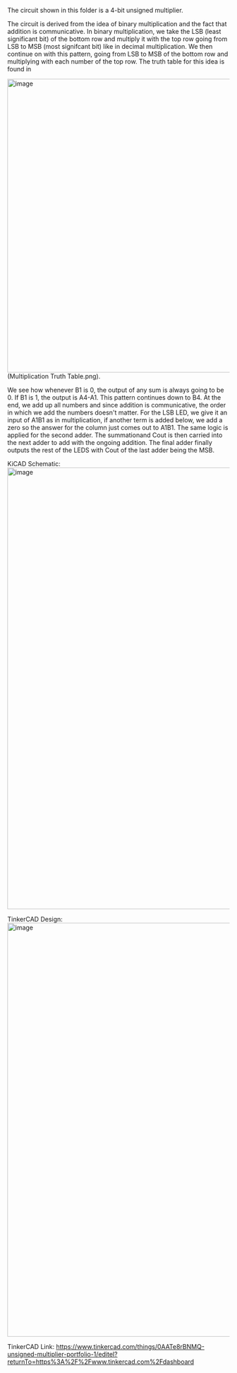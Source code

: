 The circuit shown in this folder is a 4-bit unsigned multiplier.

The circuit is derived from the idea of binary multiplication and the fact that addition is communicative.
In binary multiplication, we take the LSB (least significant bit) of the bottom row and multiply it with the 
top row going from LSB to MSB (most signifcant bit) like in decimal multiplication. We then continue on with this 
pattern, going from LSB to MSB of the bottom row and multiplying with each number of the top row. The truth table
for this idea is found in 

<img width="666" height="664" alt="image" src="https://github.com/user-attachments/assets/a7d259ec-ad00-446a-ad8e-ad7aa433df95" />(Multiplication Truth Table.png).

We see how whenever B1 is 0, the output of any sum is always going to be 0. If B1 is 1, the output is A4-A1. 
This pattern continues down to B4. At the end, we add up all numbers and since addition is communicative, 
the order in which we add the numbers doesn't matter. For the LSB LED, we give it an input of A1B1 as in 
multiplication, if another term is added below, we add a zero so the answer for the column just comes out to A1B1. 
The same logic is applied for the second adder. The summationand Cout is then carried into the next adder 
to add with the ongoing addition. The final adder finally outputs the rest of the LEDS with Cout of the 
last adder being the MSB.

KiCAD Schematic:
<img width="1096" height="999" alt="image" src="https://github.com/user-attachments/assets/94c95a93-6e1e-450a-a6df-d9eef8a0b388" />

TinkerCAD Design:
<img width="1518" height="936" alt="image" src="https://github.com/user-attachments/assets/9932191b-7fd1-49ca-a444-2669c200ad7d" />

TinkerCAD Link: 
https://www.tinkercad.com/things/0AATe8rBNMQ-unsigned-multiplier-portfolio-1/editel?returnTo=https%3A%2F%2Fwww.tinkercad.com%2Fdashboard
